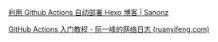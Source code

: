 [利用 Github Actions 自动部署 Hexo 博客 | Sanonz](https://sanonz.github.io/2020/deploy-a-hexo-blog-from-github-actions/#Workflow-%E6%A8%A1%E7%89%88)

[GitHub Actions 入门教程 - 阮一峰的网络日志 (ruanyifeng.com)](https://www.ruanyifeng.com/blog/2019/09/getting-started-with-github-actions.html)

